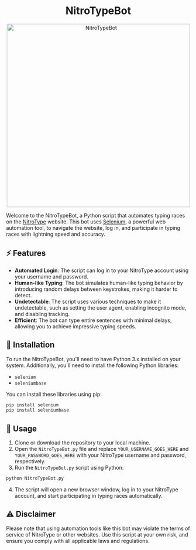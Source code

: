 <h1 align="center">NitroTypeBot</h1>

<div align="center">
  <img src="https://raw.githubusercontent.com/yourusername/repo/main/bot-typing.gif" alt="NitroTypeBot" width="500">
</div>

Welcome to the NitroTypeBot, a Python script that automates typing races on the [NitroType](https://www.nitrotype.com) website. This bot uses [Selenium](https://www.selenium.dev/), a powerful web automation tool, to navigate the website, log in, and participate in typing races with lightning speed and accuracy.

## ⚡ Features

- **Automated Login**: The script can log in to your NitroType account using your username and password.
- **Human-like Typing**: The bot simulates human-like typing behavior by introducing random delays between keystrokes, making it harder to detect.
- **Undetectable**: The script uses various techniques to make it undetectable, such as setting the user agent, enabling incognito mode, and disabling tracking.
- **Efficient**: The bot can type entire sentences with minimal delays, allowing you to achieve impressive typing speeds.

## 🚀 Installation

To run the NitroTypeBot, you'll need to have Python 3.x installed on your system. Additionally, you'll need to install the following Python libraries:

- `selenium`
- `seleniumbase`

You can install these libraries using pip:

```bash
pip install selenium
pip install seleniumbase
```


## 🤖 Usage

1. Clone or download the repository to your local machine.
2. Open the `NitroTypeBot.py` file and replace `YOUR_USERNAME_GOES_HERE` and `YOUR_PASSWORD_GOES_HERE` with your NitroType username and password, respectively.
3. Run the `NitroTypeBot.py` script using Python:

```bash
python NitroTypeBot.py
```

4. The script will open a new browser window, log in to your NitroType account,
and start participating in typing races automatically.



## ⚠️ Disclaimer
Please note that using automation tools like this bot may violate the terms of service of NitroType or other websites. Use this script at your own risk, and ensure you comply with all applicable laws and regulations.
